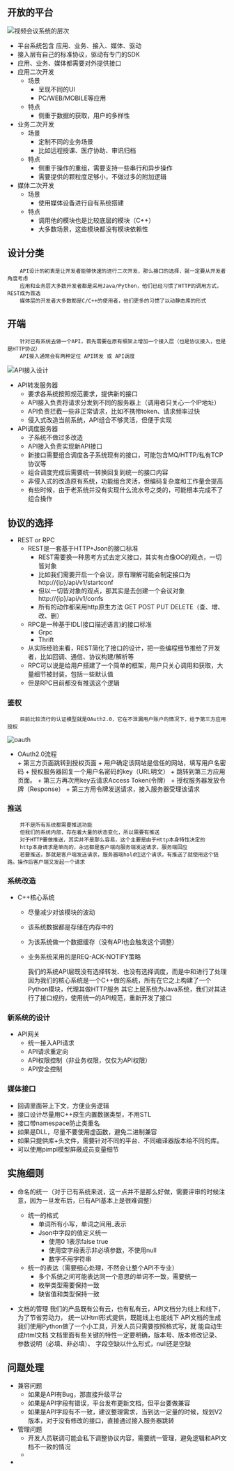 ## 开放的平台

![视频会议系统的层次](https://github.com/neland/neland.github.io/raw/master/images/api-layer.png)

* 平台系统包含 应用、业务、接入、媒体、驱动
* 接入层有自己的标准协议，驱动有专门的SDK
* 应用、业务、媒体都需要对外提供接口
* 应用二次开发
    - 场景
        - 呈现不同的UI
        - PC/WEB/MOBILE等应用
    - 特点
        - 侧重于数据的获取，用户的多样性
* 业务二次开发
    - 场景
        - 定制不同的业务场景
        - 比如远程授课、医疗协助、审讯归档
    - 特点
        - 侧重于操作的重组，需要支持一些串行和异步操作
        - 需要提供的颗粒度足够小，不做过多的附加逻辑
* 媒体二次开发
    - 场景
        - 使用媒体设备进行自有系统搭建
    - 特点
        - 调用他的模块也是比较底层的模块（C++）
        - 大多数场景，这些模块都没有模块依赖性

## 设计分类
        API设计的初衷是让开发者能够快速的进行二次开发，那么接口的选择，就一定要从开发者角度考虑
        应用和业务层大多数开发者都是采用Java/Python，他们已经习惯了HTTP的调用方式，REST成为首选
        媒体层的开发者大多数都是C/C++的使用者，他们更多的习惯了以动静态库的形式

## 开端
        针对已有系统去做一个API，首先需要在原有框架上增加一个接入层（也是协议接入，但是是HTTP协议）
        API接入通常会有两种定位 API转发 或 API调度

![API接入设计](https://github.com/neland/neland.github.io/raw/master/images/api-layer2.png)

* API转发服务器
    - 要求各系统按照规范要求，提供新的接口
    - API接入负责将请求分发到不同的服务器上（调用者只关心一个IP地址）
    - API负责拦截一些非正常请求，比如不携带token、请求频率过快
    - 侵入式改造当前系统，API组合不够灵活，但便于实现
* API调度服务器
    - 子系统不做过多改造
    - API接入负责实现新API接口
    - 新接口需要组合调度各子系统现有的接口，可能包含MQ/HTTP/私有TCP协议等
    - 组合调度完成后需要统一转换回复到统一的接口内容
    - 非侵入式的改造原有系统，功能组合灵活，但编码复杂度和工作量会提高
    - 有些时候，由于老系统并没有实现什么流水号之类的，可能根本完成不了组合操作

## 协议的选择
* REST or RPC
    - REST是一套基于HTTP+Json的接口标准
        + REST需要换一种思考方式去定义接口，其实有点像OO的观点，一切皆对象
        + 比如我们需要开启一个会议，原有理解可能会制定接口为 http://{ip}/api/v1/startconf
        + 但以一切皆对象的观点，那其实是去创建一个会议对象 http://{ip}/api/v1/confs 
        + 所有的动作都采用http原生方法 GET POST PUT DELETE（查、增、改、删）
    - RPC是一种基于IDL(接口描述语言)的接口标准
        + Grpc
        + Thrift
    - 从实际经验来看，REST简化了接口的设计，把一些编程细节推给了开发者，比如回调、通信、协议构建/解析等
    - RPC可以说是给用户搭建了一个简单的框架，用户只关心调用和获取，大量细节被封装，包括一些默认值
    - 但是RPC目前都没有推送这个逻辑

### 鉴权
        目前比较流行的认证模型就是OAuth2.0，它在不泄漏用户账户的情况下，给予第三方应用授权

![oauth](https://github.com/neland/neland.github.io/raw/master/images/oauth.png)
 
 * OAuth2.0流程       
        + 第三方页面跳转到授权页面
        + 用户确定该网站是信任的网站，填写用户名密码
        + 授权服务器回复一个用户名密码的key（URL明文）
        + 跳转到第三方应用页面。
        + 第三方再次用key去请求Access Token(令牌）
        + 授权服务器发放令牌（Response）
        + 第三方用令牌发送请求，接入服务器受理该请求

### 推送
        并不是所有系统都需要推送功能
        但我们的系统内部，存在着大量的状态变化，所以需要有推送
        对于HTTP要做推送，其实并不是那么容易，这个主要是由于Http本身特性决定的
        http本身请求是单向的，永远都是客户端向服务端发送请求，服务端回应
        若要推送，那就是客户端发送请求，服务器端hold住这个请求，有推送了就使用这个链路。操作后客户端又发起一个请求

### 系统改造
* C++核心系统
    - 尽量减少对该模块的波动
    - 该系统数据都是存储在内存中的
    - 为该系统做一个数据缓存（没有API也会触发这个调整）
    - 业务系统采用的是REQ-ACK-NOTIFY策略

        我们的系统API层既没有选择转发、也没有选择调度，而是中和进行了处理
        因为我们的核心系统是一个C++做的系统，所有在它之上构建了一个Python模块，代理其做HTTP服务
        其它上层系统为Java系统，我们对其进行了接口规约，使用统一的API规范，重新开发了接口

### 新系统的设计
* API网关
    - 统一接入API请求
    - API请求重定向
    - API权限控制（非业务权限，仅仅为API权限）
    - API安全控制

### 媒体接口
* 回调里面带上下文，方便业务逻辑
* 接口设计尽量用C++原生内置数据类型，不用STL
* 接口带namespace防止类重名
* 如果是DLL，尽量不要使用虚函数，避免二进制兼容
* 如果只提供库+头文件，需要针对不同的平台、不同编译器版本给不同的库。
* 可以使用pimpl模型屏蔽成员变量细节

## 实施细则
* 命名的统一（对于已有系统来说，这一点并不是那么好做，需要评审的时候注意，因为一旦发布后，已有API基本上是很难调整）
    - 统一的格式
        + 单词所有小写，单词之间用_表示
        + Json中字段的值定义统一
            * 使用0 1表示false true
            * 使用空字段表示非必填参数，不使用null
            * 数字不用字符串
    - 统一的表达（需要细心处理，不然会让整个API不专业）
        + 多个系统之间可能表达同一个意思的单词不一致，需要统一
        + 枚举类型需要保持一致
        + 缺省值和类型保持一致

* 文档的管理
        我们的产品既有公有云，也有私有云，API文档分为线上和线下，为了节省劳动力，
    统一以Html形式提供，既能线上也能线下
        API文档的生成我们使用Python做了一个小工具，开发人员只需要按照格式写，就
    能自动生成html文档
        文档里面有些关键的特性一定要明确，版本号、版本修改记录、参数说明（必填、非必填）、
        字段空缺以什么形式，null还是空缺

## 问题处理
* 兼容问题
    - 如果是API有Bug，那直接升级平台
    - 如果是API字段有错误，平台发布更新文档，但平台要做兼容
    - 如果是API字段有不一致，建议整理需求，当到达一定量的时候，规划V2版本，对于没有修改的接口，直接通过接入服务器跳转
* 管理问题
    - 开发人员联调可能会私下调整协议内容，需要统一管理，避免逻辑和API文档不一致的情况
    - 
* 